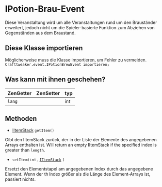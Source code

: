# IPotion-Brau-Event

Diese Veranstaltung wird um alle Veranstaltungen rund um den Brauständer erweitert, jedoch nicht um die Spieler-basierte Funktion zum Abziehen von Gegenständen aus dem Braustand.

## Diese Klasse importieren
Möglicherweise muss [](/AdvancedFunctions/Import/) die Klasse importieren, um Fehler zu vermeiden.  
`Crafttweaker.event.IPotionBrewEvent importieren;`

## Was kann mit ihnen geschehen?

| ZenGetter | ZenSetter | typ |
| --------- | --------- | --- |
| `lang`    |           | int |

## Methoden

- [IItemStack](/Vanilla/Items/IItemStack/) `getItem()`

Gibt den IItemStack zurück, der in der Liste der Elemente des angegebenen Arrays enthalten ist. Will return an empty IItemStack if the specified index is greater than `length`.

- `setItem(int,` [`IItemStack`](/Vanilla/Items/IItemStack/) `)`

Ersetzt den Elementstapel am angegebenen Index durch das angegebene Element. Wenn der th Index größer als die Länge des Element-Arrays ist, passiert nichts.

